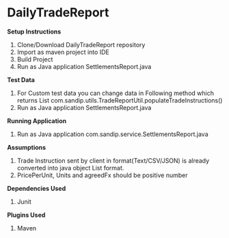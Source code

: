 # DailyTradeReport

**Setup Instructions**
1. Clone/Download DailyTradeReport repository
2. Import as maven project into IDE
3. Build Project
4. Run as Java application SettlementsReport.java

**Test Data**
1. For Custom test data you can change data in Following method which returns List<TradeInstruction>
 com.sandip.utils.TradeReportUtil.populateTradeInstructions()
2. Run as Java application SettlementsReport.java
 
**Running Application**
1. Run as Java application com.sandip.service.SettlementsReport.java
 
**Assumptions**
1. Trade Instruction sent by client in format(Text/CSV/JSON) is already converted into java object List<TradeInstruction> format.
2. PricePerUnit, Units and agreedFx should be positive number

**Dependencies Used**
1. Junit

**Plugins Used**
1. Maven